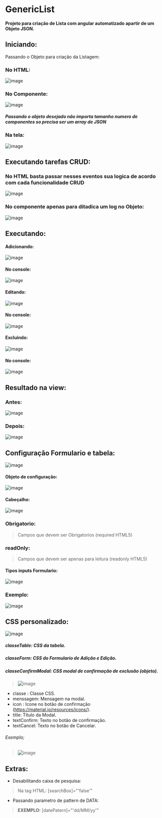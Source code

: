 # GenericList

**Projeto para criação de Lista com angular automatizado apartir de um Objeto JSON.**

## Iniciando:

Passando o Objeto para criação da Listagem:
### No HTML:
![image](https://user-images.githubusercontent.com/71721377/95107337-28c80380-0710-11eb-962c-22a4cd8e5024.png)

### No Componente:
![image](https://user-images.githubusercontent.com/71721377/95107713-aab82c80-0710-11eb-98c0-d77686def608.png)
##### Passando o objeto desejado não importa tamanho numero de componentes so precisa ser um array de JSON

### Na tela:
![image](https://user-images.githubusercontent.com/71721377/95107989-05ea1f00-0711-11eb-9ff6-96372c759dc9.png)

## Executando tarefas CRUD:
### No HTML basta passar nesses eventos sua logica de acordo com cada funcionalidade CRUD
![image](https://user-images.githubusercontent.com/71721377/95108353-932d7380-0711-11eb-861f-47d4e9ffb39c.png)

### No componente apenas para ditadica um log no Objeto:
![image](https://user-images.githubusercontent.com/71721377/95109176-9d9c3d00-0712-11eb-8cff-684e69d42d32.png)

## Executando:
#### Adicionando:
![image](https://user-images.githubusercontent.com/71721377/95109573-24e9b080-0713-11eb-8f65-4882be32038c.png)
#### No console:
![image](https://user-images.githubusercontent.com/71721377/95109752-68dcb580-0713-11eb-8035-28e96f5ff4d9.png)
#### Editando:
![image](https://user-images.githubusercontent.com/71721377/95109957-b0fbd800-0713-11eb-86f4-db06f53efc9c.png)
#### No console:
![image](https://user-images.githubusercontent.com/71721377/95110018-c96bf280-0713-11eb-8022-8208003399d8.png)
#### Excluindo:
![image](https://user-images.githubusercontent.com/71721377/95110168-01733580-0714-11eb-9301-b44fa064b2ea.png)
#### No console:
![image](https://user-images.githubusercontent.com/71721377/95110233-18b22300-0714-11eb-9e02-1a02ae679cae.png)

## Resultado na view:
### Antes:
![image](https://user-images.githubusercontent.com/71721377/95110369-47c89480-0714-11eb-8afe-07bdabdb4486.png)
### Depois:
![image](https://user-images.githubusercontent.com/71721377/95110471-70e92500-0714-11eb-8a72-8282fdb98874.png)
## Configuração Formulario e tabela:
![image](https://user-images.githubusercontent.com/71721377/95111835-75aed880-0716-11eb-80bb-f90d9a348ce8.png)
#### Objeto de configuração:
![image](https://user-images.githubusercontent.com/71721377/95119604-95e49480-0722-11eb-9a4e-18c9e3adb8ad.png)
#### Cabeçalho:
![image](https://user-images.githubusercontent.com/71721377/95113771-54032080-0719-11eb-84a5-f65d29cfbbf9.png)
### Obrigatorio:
> Campos que devem ser Obrigatorios (required HTML5)
### readOnly:
> Campos que devem ser apenas para leitura (readonly HTML5)
#### Tipos inputs Formulario:
![image](https://user-images.githubusercontent.com/71721377/95114618-9bd67780-071a-11eb-97ea-f0094b315075.png)
### Exemplo:
![image](https://user-images.githubusercontent.com/71721377/95115066-4484d700-071b-11eb-97e4-be6121b6cff3.png)
## CSS personalizado:
![image](https://user-images.githubusercontent.com/71721377/95111097-61b6a700-0715-11eb-9702-a7f17238b7fa.png)

##### classeTable: CSS da tabela.

##### classeForm: CSS do Formulario de Adição e Edição.

##### classeConfirmModal: CSS modal de confirmação de exclusão (objeto).
> ![image](https://user-images.githubusercontent.com/71721377/95119043-b6601f00-0721-11eb-931a-e74c1536f7b0.png)
- classe : Classe CSS.
- menssagem: Mensagem na modal.
- icon : Icone no botão de confirmação (https://material.io/resources/icons/).
- title: Titulo da Modal.
- textConfirm: Texto no botão de confirmação.
- textCancel: Texto no botão de Cancelar.
###### Exemplo;
>![image](https://user-images.githubusercontent.com/71721377/95119886-11464600-0723-11eb-9629-4452b490f1bd.png)
## Extras:
- Desabilitando caixa de pesquisa:
> Na tag HTML: [searchBox]="'false'"
- Passando parametro de pattern de DATA:
> **EXEMPLO:** [datePatern]="'dd/MM/yy'"
